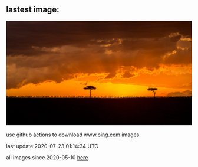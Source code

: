 ## lastest image:
![](images/RedBlueWildebeest.jpg)

use github actions to download www.bing.com images.

last update:2020-07-23 01:14:34 UTC

all images since 2020-05-10 [here](https://github.com/counter2015/bing-daily-images/tree/master/images) 
